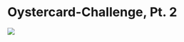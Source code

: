 # Oystercard-Challenge, Pt. 2

![](https://images.unsplash.com/photo-1503255825254-1b8c8b554b76?ixlib=rb-1.2.1&ixid=eyJhcHBfaWQiOjEyMDd9&auto=format&fit=crop&w=3289&q=80)
